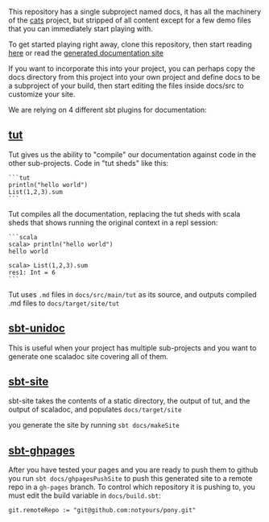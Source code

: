 

This repository has a single subproject named docs, it has all the
machinery of the [cats](https://github.com/non/cats) project, but
stripped of all content except for a few demo files that you can
immediately start playing with.

To get started playing right away, clone this repository, then start
reading
[here](https://github.com/stew/indoctrinate/blob/master/docs/src/site/index.md)
or read the [generated documentation site](http://stew.github.io/indoctrinate/)

If you want to incorporate this into your project, you can perhaps
copy the docs directory from this project into your own project and
define docs to be a subproject of your build, then start editing the
files inside docs/src to customize your site.

We are relying on 4 different sbt plugins for documentation:

## [tut](https://github.com/tpolecat/tut)

Tut gives us the ability to "compile" our documentation against code
in the other sub-projects.  Code in "tut sheds" like this:

    ```tut
    println("hello world")
    List(1,2,3).sum
    ```

Tut compiles all the documentation, replacing the tut sheds with
scala sheds that shows running the original context in a repl
session:
 
    ```scala
    scala> println("hello world")
    hello world

    scala> List(1,2,3).sum
    res1: Int = 6
    ```

Tut uses `.md` files in `docs/src/main/tut` as its source, and outputs
compiled .md files to `docs/target/site/tut`

## [sbt-unidoc](https://github.com/sbt/sbt-unidoc)

This is useful when your project has multiple sub-projects and you
want to generate one scaladoc site covering all of them.

## [sbt-site](https://github.com/sbt/sbt-site)

sbt-site takes the contents of a static directory, the output of tut,
and the output of scaladoc, and populates `docs/target/site`

you generate the site by running `sbt docs/makeSite`

## [sbt-ghpages](https://github.com/sbt/sbt-ghpages)

After you have tested your pages and you are ready to push them to
github you run `sbt docs/ghpagesPushSite` to push this generated site
to a remote repo in a `gh-pages` branch. To control which repository
it is pushing to, you must edit the build variable in `docs/build.sbt`: 

    git.remoteRepo := "git@github.com:notyours/pony.git"



